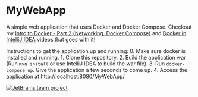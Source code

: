 # MyWebApp
A simple web application that uses Docker and Docker Compose. Checkout my [Intro to Docker - Part 2 (Networking, Docker Compose)](https://youtu.be/_m9JYAvFB8s) and [Docker in IntelliJ IDEA](https://youtu.be/ck6xQqSOlpw) videos that goes with it!

Instructions to get the application up and running:
    0. Make sure docker is installed and running.
    1. Clone this repository.
    2. Build the application war (Run `mvn install` or use IntelliJ IDEA to build the war file).
    3. Run `docker-compose up`. Give the application a few seconds to come up. 
    4. Access the application at http://localhost:8080/MyWebApp/

 [![JetBrains team project](http://jb.gg/badges/team.svg)](https://confluence.jetbrains.com/display/ALL/JetBrains+on+GitHub)
